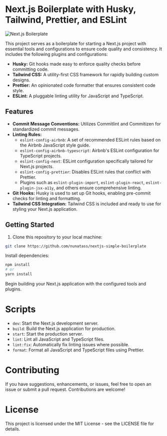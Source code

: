 # Next.js Boilerplate with Husky, Tailwind, Prettier, and ESLint
![Next.js Boilerplate](https://media.dev.to/cdn-cgi/image/width=1000,height=420,fit=cover,gravity=auto,format=auto/https%3A%2F%2Fdev-to-uploads.s3.amazonaws.com%2Fuploads%2Farticles%2F6jgunckv1lxtwidq4qr8.png)

This project serves as a boilerplate for starting a Next.js project with essential tools and configurations to ensure code quality and consistency. It includes the following plugins and configurations:

- **Husky:** Git hooks made easy to enforce quality checks before committing code.
- **Tailwind CSS:** A utility-first CSS framework for rapidly building custom designs.
- **Prettier:** An opinionated code formatter that ensures consistent code style.
- **ESLint:** A pluggable linting utility for JavaScript and TypeScript.

## Features

- **Commit Message Conventions:** Utilizes Commitlint and Commitizen for standardized commit messages.
- **Linting Rules:**
  - `eslint-config-airbnb`: A set of recommended ESLint rules based on the Airbnb JavaScript style guide.
  - `eslint-config-airbnb-typescript`: Airbnb's ESLint configuration for TypeScript projects.
  - `eslint-config-next`: ESLint configuration specifically tailored for Next.js projects.
  - `eslint-config-prettier`: Disables ESLint rules that conflict with Prettier.
  - Plugins such as `eslint-plugin-import`, `eslint-plugin-react`, `eslint-plugin-jsx-a11y`, and others ensure comprehensive linting.
- **Git Hooks:** Husky is used to set up Git hooks, enabling pre-commit checks for linting and formatting.
- **Tailwind CSS Integration:** Tailwind CSS is included and ready to use for styling your Next.js application.

## Getting Started

1. Clone this repository to your local machine:

```bash
git clone https://github.com/nunatass/nextjs-simple-boilerplate
```


Install dependencies:
```bash
npm install
# or
yarn install
```

Begin building your Next.js application with the configured tools and plugins.

# Scripts
- `dev`: Start the Next.js development server.
- `build`: Build the Next.js application for production.
- `start`: Start the production server.
- `lint`: Lint all JavaScript and TypeScript files.
- `lint:fix`: Automatically fix linting issues where possible.
- `format`: Format all JavaScript and TypeScript files using Prettier.



# Contributing
If you have suggestions, enhancements, or issues, feel free to open an issue or submit a pull request. Contributions are welcome!

# License
This project is licensed under the MIT License - see the LICENSE file for details.
